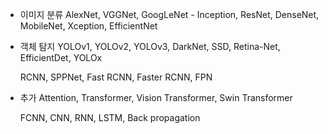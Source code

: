 * 이미지 분류
  AlexNet, VGGNet, GoogLeNet - Inception, ResNet, DenseNet, MobileNet, Xception, EfficientNet



* 객체 탐지
    YOLOv1, YOLOv2, YOLOv3, DarkNet, SSD, Retina-Net, EfficientDet, YOLOx
    
    RCNN, SPPNet, Fast RCNN, Faster RCNN, FPN



* 추가
    Attention, Transformer, Vision Transformer, Swin Transformer
    
    FCNN, CNN, RNN, LSTM, Back propagation
